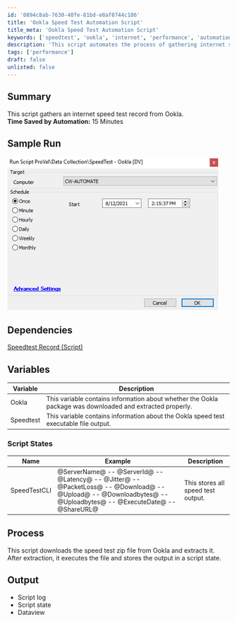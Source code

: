 ```yaml
---
id: '0894c8ab-7630-40fe-81bd-e8af8744c186'
title: 'Ookla Speed Test Automation Script'
title_meta: 'Ookla Speed Test Automation Script'
keywords: ['speedtest', 'ookla', 'internet', 'performance', 'automation']
description: 'This script automates the process of gathering internet speed test records from Ookla, saving time and providing accurate performance metrics. It downloads and executes the speed test, storing the results for further analysis.'
tags: ['performance']
draft: false
unlisted: false
---
```


## Summary

This script gathers an internet speed test record from Ookla.  
**Time Saved by Automation:** 15 Minutes

## Sample Run

![Sample Run](../../../static/img/SpeedTest---Ookla/image_1.png)

## Dependencies

[Speedtest Record (Script)](<../dataviews/Speedtest Record Script.md>)

## Variables

| Variable   | Description                                                                 |
|------------|-----------------------------------------------------------------------------|
| Ookla      | This variable contains information about whether the Ookla package was downloaded and extracted properly. |
| Speedtest  | This variable contains information about the Ookla speed test executable file output. |

### Script States

| Name         | Example                                                                                  | Description                     |
|--------------|------------------------------------------------------------------------------------------|---------------------------------|
| SpeedTestCLI | @ServerName@ -- @ServerId@ -- @Latency@ -- @Jitter@ -- @PacketLoss@ -- @Download@ -- @Upload@ -- @Downloadbytes@ -- @Uploadbytes@ -- @ExecuteDate@ -- @ShareURL@ | This stores all speed test output. |

## Process

This script downloads the speed test zip file from Ookla and extracts it. After extraction, it executes the file and stores the output in a script state.

## Output

- Script log
- Script state
- Dataview
